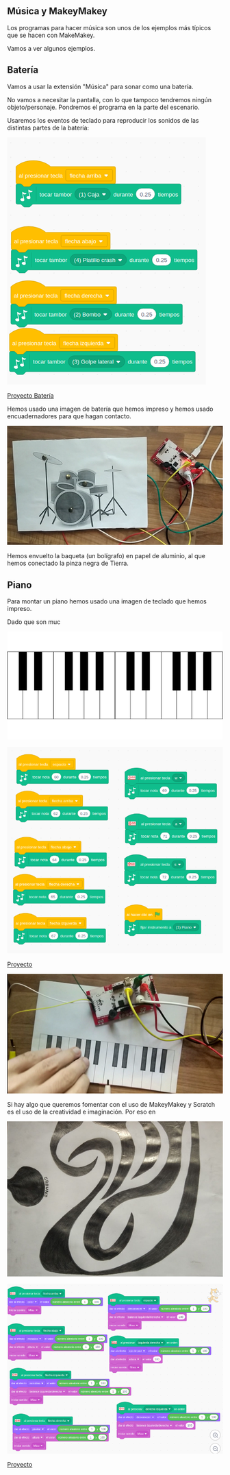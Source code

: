 ## Música y MakeyMakey

Los programas para hacer música son unos de los ejemplos más típicos que se hacen con MakeMakey.

Vamos a ver algunos ejemplos.

## Batería

Vamos a usar la extensión "Música" para sonar como una batería.

No vamos a necesitar la pantalla, con lo que tampoco tendremos ningún objeto/personaje. Pondremos el programa en la parte del escenario.

Usaremos los eventos de teclado para reproducir los sonidos de las distintas partes de la batería:

![](../images/MMBateria.png)

[Proyecto Batería](https://scratch.mit.edu/projects/401021028/)

Hemos usado una imagen de batería que hemos impreso y hemos usado encuadernadores para que hagan contacto.


![MontajeBateria](../images/MontajeBateria.png)

Hemos envuelto la baqueta (un bolígrafo) en papel de aluminio, al que hemos conectado la pinza negra de Tierra.


## Piano

Para montar un piano hemos usado una imagen de teclado que hemos impreso.

Dado que son muc

![](../images/piano-307653_960_720.webp)



![BloquesPiano](../images/BloquesPiano.png)

[Proyecto](https://scratch.mit.edu/projects/401028271/)

![MontajePiano](../images/MontajePiano.png)

Si hay algo que queremos fomentar con el uso de MakeyMakey y Scratch es el uso de la creatividad e imaginación. Por eso en 

![](../images/Pianopsicodelico.jpg)

![MMBloquesPianoPsicodelico](../images/MMBloquesPianoPsicodelico.png)

[Proyecto](https://scratch.mit.edu/projects/400209476)